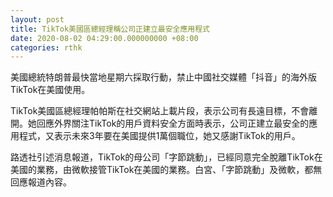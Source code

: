 ```yaml
---
layout: post
title: TikTok美國區總經理稱公司正建立最安全應用程式
date: 2020-08-02 04:29:00.000000000 +08:00
categories: rthk
---
```


美國總統特朗普最快當地星期六採取行動，禁止中國社交媒體「抖音」的海外版TikTok在美國使用。

TikTok美國區總經理帕帕斯在社交網站上載片段，表示公司有長遠目標，不會離開。她回應外界關注TikTok的用戶資料安全方面時表示，公司正建立最安全的應用程式，又表示未來3年要在美國提供1萬個職位，她又感謝TikTok的用戶。

路透社引述消息報道，TikTok的母公司「字節跳動」，已經同意完全脫離TikTok在美國的業務，由微軟接管TikTok在美國的業務。白宮、「字節跳動」及微軟，都無回應報道內容。
